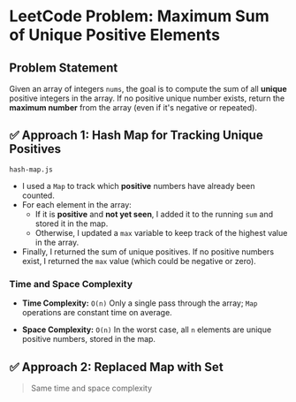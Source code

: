 # LeetCode Problem: Maximum Sum of Unique Positive Elements

## Problem Statement

Given an array of integers `nums`, the goal is to compute the sum of all **unique** positive integers in the array. If no positive unique number exists, return the **maximum number** from the array (even if it's negative or repeated).

## ✅ Approach 1: **Hash Map for Tracking Unique Positives**
`hash-map.js`

* I used a `Map` to track which **positive** numbers have already been counted.
* For each element in the array:
  * If it is **positive** and **not yet seen**, I added it to the running `sum` and stored it in the map.
  * Otherwise, I updated a `max` variable to keep track of the highest value in the array.
* Finally, I returned the sum of unique positives. If no positive numbers exist, I returned the `max` value (which could be negative or zero).

### Time and Space Complexity

* **Time Complexity:** `O(n)`
  Only a single pass through the array; `Map` operations are constant time on average.

* **Space Complexity:** `O(n)`
  In the worst case, all `n` elements are unique positive numbers, stored in the map.

## ✅ Approach 2: **Replaced Map with Set**
> Same time and space complexity